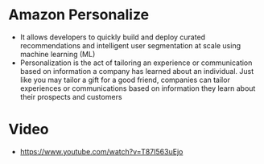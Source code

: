 
# Amazon Personalize 
- It allows developers to quickly build and deploy curated recommendations and intelligent user segmentation at scale 
  using machine learning (ML)
- Personalization is the act of tailoring an experience or communication based on information a company has learned 
  about an individual. Just like you may tailor a gift for a good friend, companies can tailor experiences or 
  communications based on information they learn about their prospects and customers
# Video
- https://www.youtube.com/watch?v=T87I563uEjo